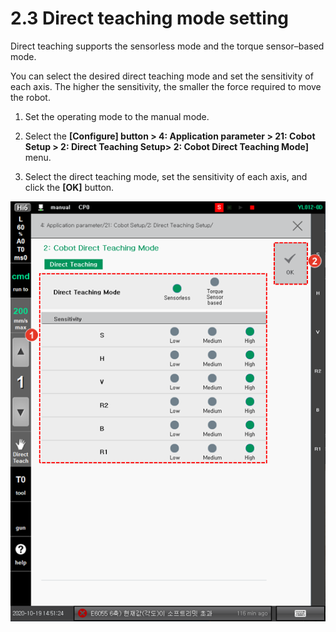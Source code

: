 # 2.3 Direct teaching mode setting

Direct teaching supports the sensorless mode and the torque sensor–based mode.

You can select the desired direct teaching mode and set the sensitivity of each axis. The higher the sensitivity, the smaller the force required to move the robot.

1.  Set the operating mode to the manual mode.


2.  Select the **\[Configure] button > 4: Application parameter > 21: Cobot Setup > 2: Direct Teaching Setup> 2: Cobot Direct Teaching Mode]** menu.


3. Select the direct teaching mode, set the sensitivity of each axis, and click the **\[OK]** button.

![](<../_assets/image_42.png>)
